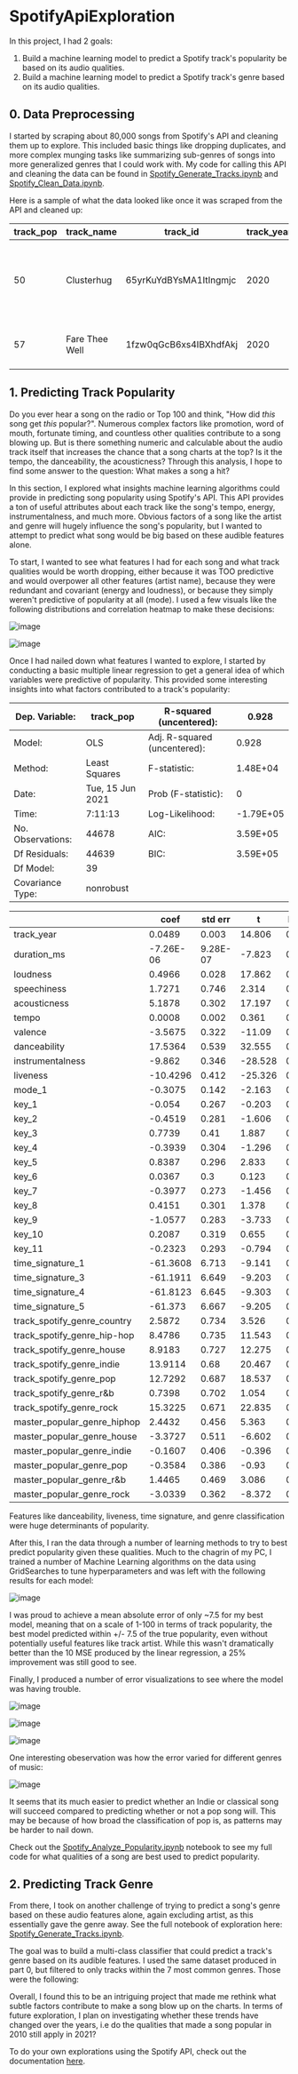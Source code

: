 # SpotifyApiExploration
In this project, I had 2 goals:
1. Build a machine learning model to predict a Spotify track's popularity be based on its audio qualities.
2. Build a machine learning model to predict a Spotify track's genre based on its audio qualities.

## 0. Data Preprocessing
I started by scraping about 80,000 songs from Spotify's API and cleaning them up to explore. This included basic things like dropping duplicates, and more complex munging tasks like summarizing sub-genres of songs into more generalized genres that I could work with. My code for calling this API and cleaning the data can be found in [Spotify_Generate_Tracks.ipynb](https://github.com/ekatnic/SpotifyApiExploration/blob/master/Spotify_Generate_Tracks.ipynb) and [Spotify_Clean_Data.ipynb](https://github.com/ekatnic/SpotifyApiExploration/blob/master/Spotify_Clean_Data.ipynb).

Here is a sample of what the data looked like once it was scraped from the API and cleaned up:

| track_pop | track_name     | track_id               | track_year | track_spotify_genre | art_name                            | art_id                 | alb_name   | alb_id                 | art_genre                                           | duration_ms | time_signature | key | loudness | energy | speechiness | acousticness | mode | tempo   | valence | danceability | instrumentalness | liveness | genre_words                                         | master_popular_genre |
|-----------|----------------|------------------------|------------|---------------------|-------------------------------------|------------------------|------------|------------------------|-----------------------------------------------------|-------------|----------------|-----|----------|--------|-------------|--------------|------|---------|---------|--------------|------------------|----------|-----------------------------------------------------|----------------------|
| 50        | Clusterhug     | 65yrKuYdBYsMA1ItIngmjc | 2020       | rock                | I DONT KNOW HOW   BUT THEY FOUND ME | 0Raaw7kr1Vzat4ZvHzjsJR | RAZZMATAZZ | 7q8hYYZgsIQCXibLzwiPll | ['alt z', 'indie   pop', 'modern alternative roc... | 192066      | 4              | 0   | -4.067   | 0.837  | 0.052       | 0.00324      | 1    | 121.901 | 0.23    | 0.476        | 0                | 0.105    | {'alt': 1, 'z':   1, 'indie': 1, 'pop': 1, 'mode... | rock                 |
| 57        | Fare Thee Well | 1fzw0qGcB6xs4IBXhdfAkj | 2020       | rock                | Stone Temple   Pilots               | 2UazAtjfzqBF0Nho2awK4z | Perdida    | 27evZfDFySSv4dcje8afMI | ['alternative   metal', 'alternative rock', 'gru... | 261880      | 4              | 7   | -8.709   | 0.371  | 0.0272      | 0.547        | 1    | 66.853  | 0.196   | 0.431        | 0.0154           | 0.0921   | {'alternative':   2, 'metal': 2, 'rock': 4, 'gru... | rock                 |

## 1. Predicting Track Popularity
Do you ever hear a song on the radio or Top 100 and think, "How did *this* song get *this* popular?". Numerous complex factors like promotion, word of mouth, fortunate timing, and countless other qualities contribute to a song blowing up. But is there something numeric and calculable about the audio track itself that increases the chance that a song charts at the top? Is it the tempo, the danceability, the acousticness? Through this analysis, I hope to find some answer to the question: What makes a song a hit?

In this section, I explored what insights machine learning algorithms could provide in predicting song popularity using Spotify's API. This API provides a ton of useful attributes about each track like the song's tempo, energy, instrumentalness, and much more. Obvious factors of a song like the artist and genre will hugely influence the song's popularity, but I wanted to attempt to predict what song would be big based on these audible features alone.

To start, I wanted to see what features I had for each song and what track qualities would be worth dropping, either because it was TOO predictive and would overpower all other features (artist name), because they were redundant and covariant (energy and loudness), or because they simply weren't predictive of popularity at all (mode). I used a few visuals like the following distributions and correlation heatmap to make these decisions:

![image](https://user-images.githubusercontent.com/25894069/122130209-29ab4c00-cdec-11eb-8fda-e765e54cd7c0.png)

![image](https://user-images.githubusercontent.com/25894069/122130230-2d3ed300-cdec-11eb-86e2-d10e675808f7.png)

Once I had nailed down what features I wanted to explore, I started by conducting a basic multiple linear regression to get a general idea of which variables were predictive of popularity. This provided some interesting insights into what factors contributed to a track's popularity:

| Dep.   Variable:    | track_pop        | R-squared   (uncentered):      | 0.928     |
|---------------------|------------------|--------------------------------|-----------|
| Model:              | OLS              | Adj. R-squared   (uncentered): | 0.928     |
| Method:             | Least Squares    | F-statistic:                   | 1.48E+04  |
| Date:               | Tue, 15 Jun 2021 | Prob (F-statistic):            | 0         |
| Time:               | 7:11:13          | Log-Likelihood:                | -1.79E+05 |
| No.   Observations: | 44678            | AIC:                           | 3.59E+05  |
| Df Residuals:       | 44639            | BIC:                           | 3.59E+05  |
| Df Model:           | 39               |                                |           |
| Covariance   Type:  | nonrobust        |                                |           |

|                             | coef      | std err  | t       | P>\|t\| | [0.025    | 0.975]    |
|-----------------------------|-----------|----------|---------|---------|-----------|-----------|
| track_year                  | 0.0489    | 0.003    | 14.806  | 0       | 0.042     | 0.055     |
| duration_ms                 | -7.26E-06 | 9.28E-07 | -7.823  | 0       | -9.08E-06 | -5.44E-06 |
| loudness                    | 0.4966    | 0.028    | 17.862  | 0       | 0.442     | 0.551     |
| speechiness                 | 1.7271    | 0.746    | 2.314   | 0.021   | 0.264     | 3.19      |
| acousticness                | 5.1878    | 0.302    | 17.197  | 0       | 4.597     | 5.779     |
| tempo                       | 0.0008    | 0.002    | 0.361   | 0.718   | -0.004    | 0.005     |
| valence                     | -3.5675   | 0.322    | -11.09  | 0       | -4.198    | -2.937    |
| danceability                | 17.5364   | 0.539    | 32.555  | 0       | 16.481    | 18.592    |
| instrumentalness            | -9.862    | 0.346    | -28.528 | 0       | -10.54    | -9.184    |
| liveness                    | -10.4296  | 0.412    | -25.326 | 0       | -11.237   | -9.622    |
| mode_1                      | -0.3075   | 0.142    | -2.163  | 0.031   | -0.586    | -0.029    |
| key_1                       | -0.054    | 0.267    | -0.203  | 0.839   | -0.577    | 0.469     |
| key_2                       | -0.4519   | 0.281    | -1.606  | 0.108   | -1.003    | 0.1       |
| key_3                       | 0.7739    | 0.41     | 1.887   | 0.059   | -0.03     | 1.578     |
| key_4                       | -0.3939   | 0.304    | -1.296  | 0.195   | -0.99     | 0.202     |
| key_5                       | 0.8387    | 0.296    | 2.833   | 0.005   | 0.259     | 1.419     |
| key_6                       | 0.0367    | 0.3      | 0.123   | 0.902   | -0.551    | 0.624     |
| key_7                       | -0.3977   | 0.273    | -1.456  | 0.145   | -0.933    | 0.138     |
| key_8                       | 0.4151    | 0.301    | 1.378   | 0.168   | -0.175    | 1.006     |
| key_9                       | -1.0577   | 0.283    | -3.733  | 0       | -1.613    | -0.502    |
| key_10                      | 0.2087    | 0.319    | 0.655   | 0.512   | -0.416    | 0.833     |
| key_11                      | -0.2323   | 0.293    | -0.794  | 0.427   | -0.806    | 0.341     |
| time_signature_1            | -61.3608  | 6.713    | -9.141  | 0       | -74.518   | -48.204   |
| time_signature_3            | -61.1911  | 6.649    | -9.203  | 0       | -74.223   | -48.159   |
| time_signature_4            | -61.8123  | 6.645    | -9.303  | 0       | -74.836   | -48.789   |
| time_signature_5            | -61.373   | 6.667    | -9.205  | 0       | -74.441   | -48.305   |
| track_spotify_genre_country | 2.5872    | 0.734    | 3.526   | 0       | 1.149     | 4.025     |
| track_spotify_genre_hip-hop | 8.4786    | 0.735    | 11.543  | 0       | 7.039     | 9.918     |
| track_spotify_genre_house   | 8.9183    | 0.727    | 12.275  | 0       | 7.494     | 10.342    |
| track_spotify_genre_indie   | 13.9114   | 0.68     | 20.467  | 0       | 12.579    | 15.244    |
| track_spotify_genre_pop     | 12.7292   | 0.687    | 18.537  | 0       | 11.383    | 14.075    |
| track_spotify_genre_r&b     | 0.7398    | 0.702    | 1.054   | 0.292   | -0.636    | 2.116     |
| track_spotify_genre_rock    | 15.3225   | 0.671    | 22.835  | 0       | 14.007    | 16.638    |
| master_popular_genre_hiphop | 2.4432    | 0.456    | 5.363   | 0       | 1.55      | 3.336     |
| master_popular_genre_house  | -3.3727   | 0.511    | -6.602  | 0       | -4.374    | -2.371    |
| master_popular_genre_indie  | -0.1607   | 0.406    | -0.396  | 0.692   | -0.956    | 0.634     |
| master_popular_genre_pop    | -0.3584   | 0.386    | -0.93   | 0.353   | -1.114    | 0.397     |
| master_popular_genre_r&b    | 1.4465    | 0.469    | 3.086   | 0.002   | 0.528     | 2.365     |
| master_popular_genre_rock   | -3.0339   | 0.362    | -8.372  | 0       | -3.744    | -2.324    |

Features like danceability, liveness, time signature, and genre classification were huge determinants of popularity.

After this, I ran the data through a number of learning methods to try to best predict popularity given these qualities. Much to the chagrin of my PC, I trained a number of Machine Learning algorithms on the data using GridSearches to tune hyperparameters and was left with the following results for each model:

![image](https://user-images.githubusercontent.com/25894069/122119268-d4683e00-cddd-11eb-8099-683732aff735.png)

I was proud to achieve a mean absolute error of only ~7.5 for my best model, meaning that on a scale of 1-100 in terms of track popularity, the best model predicted within +/- 7.5 of the true popularity, even without potentially useful features like track artist. While this wasn't dramatically better than the 10 MSE produced by the linear regression, a 25% improvement was still good to see.

Finally, I produced a number of error visualizations to see where the model was having trouble. 

![image](https://user-images.githubusercontent.com/25894069/122130734-ee5d4d00-cdec-11eb-91e8-8df882c49d81.png)

![image](https://user-images.githubusercontent.com/25894069/122130681-de456d80-cdec-11eb-9cc8-a9eff9630464.png)

![image](https://user-images.githubusercontent.com/25894069/122130701-e30a2180-cdec-11eb-8556-b0a3273136f8.png)

One interesting obeservation was how the error varied for different genres of music:

![image](https://user-images.githubusercontent.com/25894069/121953776-d618ff80-cd12-11eb-81aa-ee4c8e0a2281.png)

It seems that its much easier to predict whether an Indie or classical song will succeed compared to predicting whether or not a pop song will. This may be because of how broad the classification of pop is, as patterns may be harder to nail down.

Check out the [Spotify_Analyze_Popularity.ipynb](https://github.com/ekatnic/SpotifyApiExploration/blob/master/Spotify_Analyze_Popularity.ipynb) notebook to see my full code for what qualities of a song are best used to predict popularity. 

## 2. Predicting Track Genre
From there, I took on another challenge of trying to predict a song's genre based on these audio features alone, again excluding artist, as this essentially gave the genre away. See the full notebook of exploration here: [Spotify_Generate_Tracks.ipynb](https://github.com/ekatnic/SpotifyApiExploration/blob/master/Spotify_Analyze_Genre.ipynb). 

The goal was to build a multi-class classifier that could predict a track's genre based on its audible features. I used the same dataset produced in part 0, but filtered to only tracks within the 7 most common genres. Those were the following:



Overall, I found this to be an intriguing project that made me rethink what subtle factors contribute to make a song blow up on the charts. In terms of future exploration, I plan on investigating whether these trends have changed over the years, i.e do the qualities that made a song popular in 2010 still apply in 2021?

To do your own explorations using the Spotify API, check out the documentation [here](https://developer.spotify.com/documentation/web-api/).
